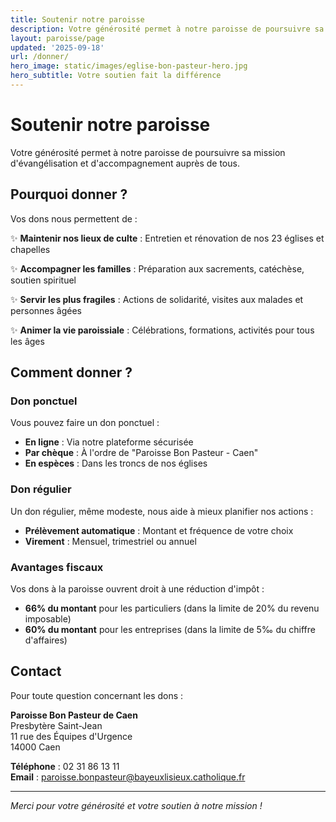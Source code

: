 ```yaml
---
title: Soutenir notre paroisse
description: Votre générosité permet à notre paroisse de poursuivre sa mission d'évangélisation et d'accompagnement.
layout: paroisse/page
updated: '2025-09-18'
url: /donner/
hero_image: static/images/eglise-bon-pasteur-hero.jpg
hero_subtitle: Votre soutien fait la différence
---
```


# Soutenir notre paroisse

Votre générosité permet à notre paroisse de poursuivre sa mission d'évangélisation et d'accompagnement auprès de tous.

## Pourquoi donner ?

Vos dons nous permettent de :

✨ **Maintenir nos lieux de culte** : Entretien et rénovation de nos 23 églises et chapelles

✨ **Accompagner les familles** : Préparation aux sacrements, catéchèse, soutien spirituel

✨ **Servir les plus fragiles** : Actions de solidarité, visites aux malades et personnes âgées

✨ **Animer la vie paroissiale** : Célébrations, formations, activités pour tous les âges

## Comment donner ?

### Don ponctuel

Vous pouvez faire un don ponctuel :
- **En ligne** : Via notre plateforme sécurisée
- **Par chèque** : À l'ordre de "Paroisse Bon Pasteur - Caen"
- **En espèces** : Dans les troncs de nos églises

### Don régulier

Un don régulier, même modeste, nous aide à mieux planifier nos actions :
- **Prélèvement automatique** : Montant et fréquence de votre choix
- **Virement** : Mensuel, trimestriel ou annuel

### Avantages fiscaux

Vos dons à la paroisse ouvrent droit à une réduction d'impôt :
- **66% du montant** pour les particuliers (dans la limite de 20% du revenu imposable)
- **60% du montant** pour les entreprises (dans la limite de 5‰ du chiffre d'affaires)

## Contact

Pour toute question concernant les dons :

**Paroisse Bon Pasteur de Caen**  
Presbytère Saint-Jean  
11 rue des Équipes d'Urgence  
14000 Caen  

**Téléphone** : 02 31 86 13 11  
**Email** : paroisse.bonpasteur@bayeuxlisieux.catholique.fr

---

*Merci pour votre générosité et votre soutien à notre mission !*
